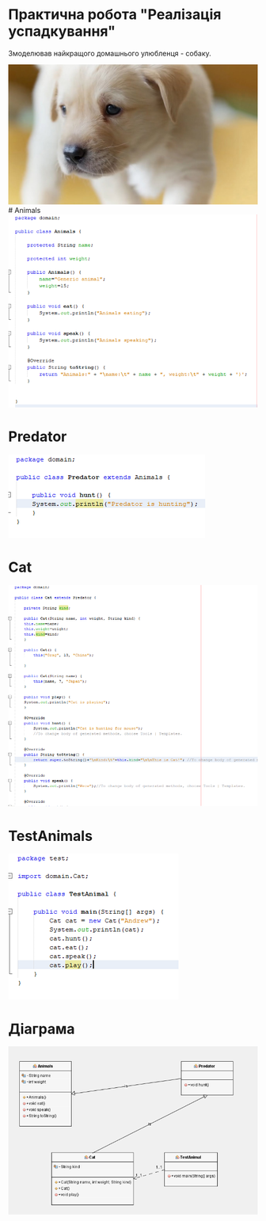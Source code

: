 # Практична робота "Реалізація успадкування"
Змоделював найкращого домашнього улюбленця - собаку.

<img src="https://github.com/ppc-ntu-khpi/35-inheritance-Denys15/blob/master/img/maxresdefault.jpg"/>
# Animals 

<img src="https://github.com/ppc-ntu-khpi/35-inheritance-Denys15/blob/master/img/Animals.png"/>

# Predator 

<img src="https://github.com/ppc-ntu-khpi/35-inheritance-Denys15/blob/master/img/Predator.png"/>

# Cat 

<img src="https://github.com/ppc-ntu-khpi/35-inheritance-Denys15/blob/master/img/Cat.png"/>

# TestAnimals

<img src="https://github.com/ppc-ntu-khpi/35-inheritance-Denys15/blob/master/img/TestAnimals.png"/>

# Діаграма
<img src="https://github.com/ppc-ntu-khpi/35-inheritance-Denys15/blob/master/img/Diagram.png"/>


